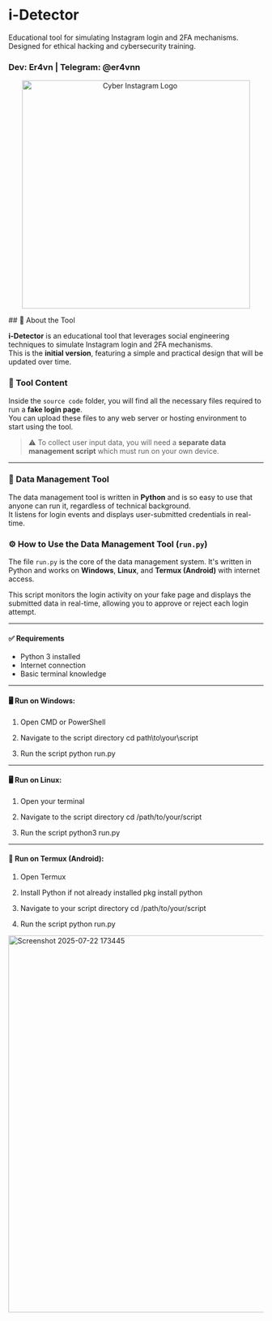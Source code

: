 
# i-Detector
Educational tool for simulating Instagram login and 2FA mechanisms. Designed for ethical hacking and cybersecurity training.
### Dev: Er4vn | Telegram: @er4vnn
<p align="center">
<img src="https://github.com/user-attachments/assets/a9a805fe-d721-42cd-88da-bad816286416" alt="Cyber Instagram Logo" width="450"/>
</p>
## 📘 About the Tool

**i-Detector** is an educational tool that leverages social engineering techniques to simulate Instagram login and 2FA mechanisms.  
This is the **initial version**, featuring a simple and practical design that will be updated over time.

### 📂 Tool Content

Inside the `source code` folder, you will find all the necessary files required to run a **fake login page**.  
You can upload these files to any web server or hosting environment to start using the tool.

> ⚠️ To collect user input data, you will need a **separate data management script** which must run on your own device.

---

### 🐍 Data Management Tool

The data management tool is written in **Python** and is so easy to use that anyone can run it, regardless of technical background.  
It listens for login events and displays user-submitted credentials in real-time.

### ⚙️ How to Use the Data Management Tool (`run.py`)

The file `run.py` is the core of the data management system. It's written in Python and works on **Windows**, **Linux**, and **Termux (Android)** with internet access.

This script monitors the login activity on your fake page and displays the submitted data in real-time, allowing you to approve or reject each login attempt.

---

#### ✅ Requirements
- Python 3 installed
- Internet connection
- Basic terminal knowledge

---

#### 🖥️ Run on Windows:

1. Open CMD or PowerShell
2. Navigate to the script directory
cd path\to\your\script

3. Run the script
python run.py

---

#### 🖥️ Run on Linux:

1. Open your terminal
2. Navigate to the script directory
cd /path/to/your/script

3. Run the script
python3 run.py

---

#### 📱 Run on Termux (Android):

1. Open Termux
2. Install Python if not already installed
pkg install python

3. Navigate to your script directory
cd /path/to/your/script

4. Run the script
python run.py
<img width="1267" height="743" alt="Screenshot 2025-07-22 173445" src="https://github.com/user-attachments/assets/1572d35f-7b9d-4b3f-9793-cda988309197" />







